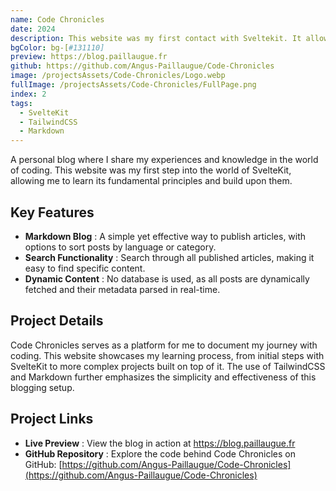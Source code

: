 ```yaml
---
name: Code Chronicles
date: 2024
description: This website was my first contact with Sveltekit. It allowed me to learn the fundamentals principles of Sveltekit.
bgColor: bg-[#131110]
preview: https://blog.paillaugue.fr
github: https://github.com/Angus-Paillaugue/Code-Chronicles
image: /projectsAssets/Code-Chronicles/Logo.webp
fullImage: /projectsAssets/Code-Chronicles/FullPage.png
index: 2
tags:
  - SvelteKit
  - TailwindCSS
  - Markdown
---
```


A personal blog where I share my experiences and knowledge in the world of coding. This website was my first step into the world of SvelteKit, allowing me to learn its fundamental principles and build upon them.


## Key Features
 - **Markdown Blog** : A simple yet effective way to publish articles, with options to sort posts by language or category.
 - **Search Functionality** : Search through all published articles, making it easy to find specific content.
 - **Dynamic Content** : No database is used, as all posts are dynamically fetched and their metadata parsed in real-time.


## Project Details

Code Chronicles serves as a platform for me to document my journey with coding. This website showcases my learning process, from initial steps with SvelteKit to more complex projects built on top of it. The use of TailwindCSS and Markdown further emphasizes the simplicity and effectiveness of this blogging setup.


## Project Links

 - **Live Preview** : View the blog in action at https://blog.paillaugue.fr
 - **GitHub Repository** : Explore the code behind Code Chronicles on GitHub: [https://github.com/Angus-Paillaugue/Code-Chronicles](https://github.com/Angus-Paillaugue/Code-Chronicles)
